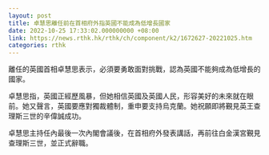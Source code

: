 ```yaml
---
layout: post
title: 卓慧思離任前在首相府外指英國不能成為低增長國家
date: 2022-10-25 17:33:02.000000000 +08:00
link: https://news.rthk.hk/rthk/ch/component/k2/1672627-20221025.htm
categories: rthk
---
```


離任的英國首相卓慧思表示，必須要勇敢面對挑戰，認為英國不能夠成為低增長的國家。

卓慧思指，英國正經歷風暴，但她相信英國及英國人民，形容美好的未來就在眼前。她又聲言，英國要應對獨裁體制，重申要支持烏克蘭。她祝願即將覲見英王查理斯三世的辛偉誠成功。

卓慧思主持任內最後一次內閣會議後，在首相府外發表講話，再前往白金漢宮覲見查理斯三世，並正式辭職。
